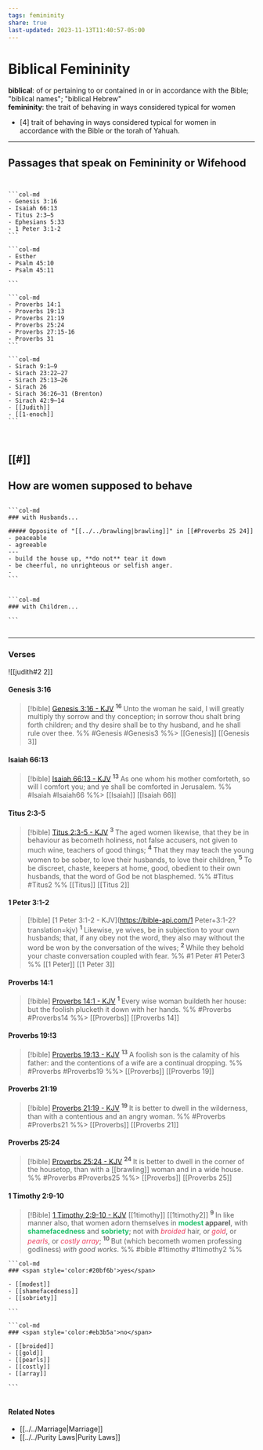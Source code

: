 ```yaml
---
tags: femininity
share: true
last-updated: 2023-11-13T11:40:57-05:00
---
```


# Biblical Femininity

**biblical**: of or pertaining to or contained in or in accordance with the Bible; "biblical names"; "biblical Hebrew"  
**femininity**: the trait of behaving in ways considered typical for women  

- [4]  trait of behaving in ways considered typical for women in accordance with the Bible or the torah of Yahuah.

---

## Passages that speak on Femininity or Wifehood

````col


```col-md                                                              
- Genesis 3:16 
- Isaiah 66:13
- Titus 2:3–5
- Ephesians 5:33
- 1 Peter 3:1-2
```

```col-md
- Esther
- Psalm 45:10 
- Psalm 45:11

```

```col-md
- Proverbs 14:1 
- Proverbs 19:13
- Proverbs 21:19
- Proverbs 25:24 
- Proverbs 27:15-16
- Proverbs 31
```

```col-md
- Sirach 9:1–9
- Sirach 23:22–27
- Sirach 25:13–26
- Sirach 26
- Sirach 36:26–31 (Brenton)
- Sirach 42:9–14 
- [[Judith]]                                                                                                                                         
- [[1-enoch]]
```



````

[[#]]
---

## How are women supposed to behave
````col

```col-md
### with Husbands...

##### Opposite of "[[../../brawling|brawling]]" in [[#Proverbs 25 24]]
- peaceable
- agreeable 
---
- build the house up, **do not** tear it down
- be cheerful, no unrighteous or selfish anger.
- 
```


```col-md
### with Children...

```


````

---


### Verses


![[judith#2 2]]

#### Genesis 3:16 

> [!bible] [Genesis 3:16 - KJV](https://bible-api.com/Genesis+3:16?translation=kjv)
>  <sup> **16** </sup>Unto the woman he said, I will greatly multiply thy sorrow and thy conception; in sorrow thou shalt bring forth children; and thy desire shall be to thy husband, and he shall rule over thee.
 %% #Genesis #Genesis3 %%>
  [[Genesis]] [[Genesis 3]]

#### Isaiah 66:13

> [!bible] [Isaiah 66:13 - KJV](https://bible-api.com/Isaiah+66:13?translation=kjv)
>  <sup> **13** </sup>As one whom his mother comforteth, so will I comfort you; and ye shall be comforted in Jerusalem.
 %% #Isaiah #Isaiah66 %%>
  [[Isaiah]] [[Isaiah 66]]


#### Titus 2:3-5
> [!bible] [Titus 2:3-5 - KJV](https://bible-api.com/Titus+2:3-5?translation=kjv)
>  <sup> **3** </sup>The aged women likewise, that they be in behaviour as becometh holiness, not false accusers, not given to much wine, teachers of good things; <sup> **4** </sup>That they may teach the young women to be sober, to love their husbands, to love their children, <sup> **5** </sup>To be discreet, chaste, keepers at home, good, obedient to their own husbands, that the word of God be not blasphemed.
 %% #Titus #Titus2 %%
  [[Titus]] [[Titus 2]]



#### 1 Peter 3:1-2

> [!bible] [1 Peter 3:1-2 - KJV](https://bible-api.com/1 Peter+3:1-2?translation=kjv)
>  <sup> **1** </sup>Likewise, ye wives, be in subjection to your own husbands; that, if any obey not the word, they also may without the word be won by the conversation of the wives; <sup> **2** </sup>While they behold your chaste conversation coupled with fear.
 %% #1 Peter #1 Peter3 %%
  [[1 Peter]] [[1 Peter 3]]


#### Proverbs 14:1 

> [!bible] [Proverbs 14:1 - KJV](https://bible-api.com/Proverbs+14:1?translation=kjv)
>  <sup> **1** </sup>Every wise woman buildeth her house: but the foolish plucketh it down with her hands.
 %% #Proverbs #Proverbs14 %%>
  [[Proverbs]] [[Proverbs 14]]

#### Proverbs 19:!3

> [!bible] [Proverbs 19:13 - KJV](https://bible-api.com/Proverbs+19:13?translation=kjv)
>  <sup> **13** </sup>A foolish son is the calamity of his father: and the contentions of a wife are a continual dropping.
 %% #Proverbs #Proverbs19 %%>
  [[Proverbs]] [[Proverbs 19]]


#### Proverbs 21:19

> [!bible] [Proverbs 21:19 - KJV](https://bible-api.com/Proverbs+21:19?translation=kjv)
>  <sup> **19** </sup>It is better to dwell in the wilderness, than with a contentious and an angry woman.
 %% #Proverbs #Proverbs21 %%>
  [[Proverbs]] [[Proverbs 21]]


#### Proverbs 25:24

> [!bible] [Proverbs 25:24 - KJV](https://bible-api.com/Proverbs+25:24?translation=kjv)
>  <sup> **24** </sup>It is better to dwell in the corner of the housetop, than with a [[brawling]] woman and in a wide house.
 %% #Proverbs #Proverbs25 %%>
  [[Proverbs]] [[Proverbs 25]]







#### 1 Timothy 2:9-10
> [!Bible] [1 Timothy 2:9-10 - KJV](https://bible-api.com/1timo+2:9-10?translation=kjv) [[1timothy]] [[1timothy2]]
>  <sup> **9** </sup>In like manner also, that women adorn themselves in **<span style='color:#20bf6b'>modest</span> apparel**, with **<span style='color:#20bf6b'>shamefacedness</span>** and **<span style='color:#20bf6b'>sobriety</span>**; not with *<span style='color:#eb3b5a'>broided</span>* hair, or *<span style='color:#eb3b5a'>gold</span>*, or *<span style='color:#eb3b5a'>pearls</span>*, or *<span style='color:#eb3b5a'>costly array</span>*; <sup> **10** </sup>But (which becometh women professing godliness) *with good works*.
 %% #bible #1timothy #1timothy2 %%

````col
```col-md
### <span style='color:#20bf6b'>yes</span>

- [[modest]]
- [[shamefacedness]]
- [[sobriety]]

```

```col-md
### <span style='color:#eb3b5a'>no</span>

- [[broided]]
- [[gold]]
- [[pearls]]
- [[costly]]
- [[array]]

```


````




#### Related Notes

- [[../../Marriage|Marriage]]
- [[../../Purity Laws|Purity Laws]]